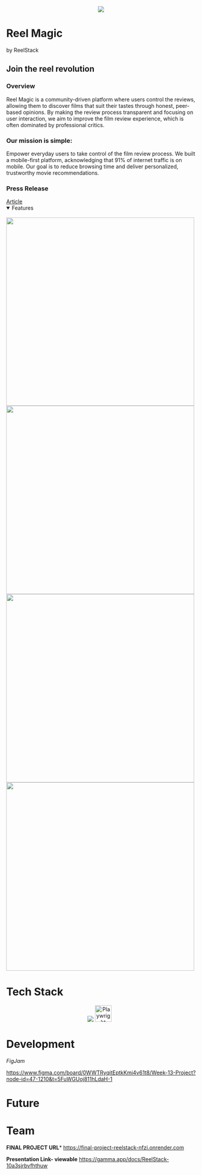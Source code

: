 <div align="center">
  <img src="https://github.com/user-attachments/assets/2b8e5fe1-3d9f-450d-8002-18b18d872319" />
</div>

<!-- # Readme Plan
- About section
  - Overview
  - Mission Statement
  - Article Link
  - Features (slides)
- Tech Stack
  - Icons
- Development
  - Planning
  - Why Tech?
  - Design
- Future
  - Code
  - AI
  - A + A
  - Ratings
  - Desktop
  - Gamma
- Team
  - Links (Linkedin, Github)
-->
# Reel Magic
by ReelStack

## Join the reel revolution

<h3>Overview</h3>
Reel Magic is a community-driven platform where users control the reviews, allowing them to discover films that suit their tastes through honest, peer-based opinions. By making the review process transparent and focusing on user interaction, we aim to improve the film review experience, which is often dominated by professional critics.

<h3>Our mission is simple:</h3> 
Empower everyday users to take control of the film review process. We built a mobile-first platform, acknowledging that 91% of internet traffic is on mobile. Our goal is to reduce browsing time and deliver personalized, trustworthy movie recommendations.

<h3>Press Release</h3>
<a href="https://www.canva.com/design/DAGRlRNXKwE/mAQMK2peDi0P8vbUyqKFtQ/view?utm_content=DAGRlRNXKwE&utm_campaign=designshare&utm_medium=link&utm_source=editor">Article</a>

<br>

<details open>
  
<summary>Features</summary>
<br>

<img src="https://github.com/user-attachments/assets/1e9d6d21-c431-407d-8062-a3811be16183" width=500 />
<img src="https://github.com/user-attachments/assets/f39f6148-127b-4646-b0f3-fa376111c80c" width=500 />
<img src="https://github.com/user-attachments/assets/93486374-0437-4068-b958-8616019cdd08" width=500 />
<img src="https://github.com/user-attachments/assets/f0bc6402-79f1-478c-9291-4ace93f419a1" width=500 />

</details>


# Tech Stack

<p align="center">
  <div align="center"/>
    <img src="https://skillicons.dev/icons?i=html,css,js,ts,react,nextjs,figma,postman,git,github,vscode" />
    <img src="https://cdn.jsdelivr.net/gh/devicons/devicon@latest/icons/playwright/playwright-original.svg" height="44" alt="Playwright" style="margin-right: 8px">
  </div>
</p>

# Development
*FigJam*

https://www.figma.com/board/0WWTRyqitEptkKmi4v61t8/Week-13-Project?node-id=47-1210&t=5FuWGUoj811hLdaH-1

# Future

# Team



**FINAL PROJECT URL***
https://final-project-reelstack-nfzi.onrender.com

**Presentation Link- viewable**
https://gamma.app/docs/ReelStack-10a3sjrbvfhthuw
